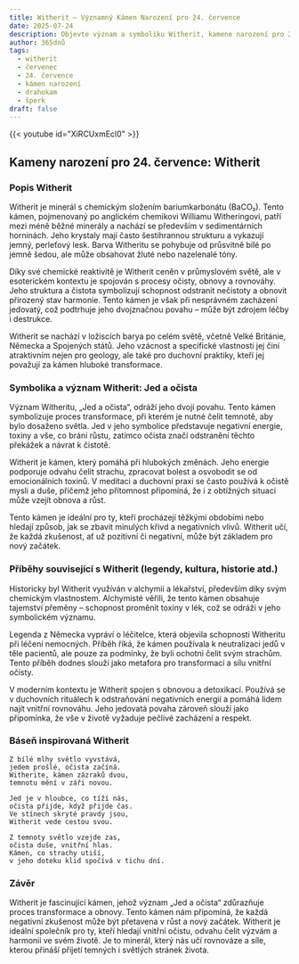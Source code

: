 ```yaml
---
title: Witherit – Významný Kámen Narození pro 24. července
date: 2025-07-24
description: Objevte význam a symboliku Witherit, kamene narození pro 24. července, který symbolizuje Jed a očista. Přečtěte si legendy a inspirující příběhy.
author: 365dnů
tags:
  - witherit
  - červenec
  - 24. července
  - kámen narození
  - drahokam
  - šperk
draft: false
---
```


{{< youtube id="XiRCUxmEcl0" >}}

## Kameny narození pro 24. července: Witherit

### Popis Witherit

Witherit je minerál s chemickým složením bariumkarbonátu (BaCO₃). Tento kámen, pojmenovaný po anglickém chemikovi Williamu Witheringovi, patří mezi méně běžné minerály a nachází se především v sedimentárních horninách. Jeho krystaly mají často šestihrannou strukturu a vykazují jemný, perleťový lesk. Barva Witheritu se pohybuje od průsvitně bílé po jemně šedou, ale může obsahovat žluté nebo nazelenalé tóny.

Díky své chemické reaktivitě je Witherit ceněn v průmyslovém světě, ale v esoterickém kontextu je spojován s procesy očisty, obnovy a rovnováhy. Jeho struktura a čistota symbolizují schopnost odstranit nečistoty a obnovit přirozený stav harmonie. Tento kámen je však při nesprávném zacházení jedovatý, což podtrhuje jeho dvojznačnou povahu – může být zdrojem léčby i destrukce.

Witherit se nachází v ložiscích barya po celém světě, včetně Velké Británie, Německa a Spojených států. Jeho vzácnost a specifické vlastnosti jej činí atraktivním nejen pro geology, ale také pro duchovní praktiky, kteří jej považují za kámen hluboké transformace.

### Symbolika a význam Witherit: Jed a očista

Význam Witheritu, „Jed a očista“, odráží jeho dvojí povahu. Tento kámen symbolizuje proces transformace, při kterém je nutné čelit temnotě, aby bylo dosaženo světla. Jed v jeho symbolice představuje negativní energie, toxiny a vše, co brání růstu, zatímco očista značí odstranění těchto překážek a návrat k čistotě.

Witherit je kámen, který pomáhá při hlubokých změnách. Jeho energie podporuje odvahu čelit strachu, zpracovat bolest a osvobodit se od emocionálních toxinů. V meditaci a duchovní praxi se často používá k očistě mysli a duše, přičemž jeho přítomnost připomíná, že i z obtížných situací může vzejít obnova a růst.

Tento kámen je ideální pro ty, kteří procházejí těžkými obdobími nebo hledají způsob, jak se zbavit minulých křivd a negativních vlivů. Witherit učí, že každá zkušenost, ať už pozitivní či negativní, může být základem pro nový začátek.

### Příběhy související s Witherit (legendy, kultura, historie atd.)

Historicky byl Witherit využíván v alchymii a lékařství, především díky svým chemickým vlastnostem. Alchymisté věřili, že tento kámen obsahuje tajemství přeměny – schopnost proměnit toxiny v lék, což se odráží v jeho symbolickém významu.

Legenda z Německa vypráví o léčitelce, která objevila schopnosti Witheritu při léčení nemocných. Příběh říká, že kámen používala k neutralizaci jedů v těle pacientů, ale pouze za podmínky, že byli ochotni čelit svým strachům. Tento příběh dodnes slouží jako metafora pro transformaci a sílu vnitřní očisty.

V moderním kontextu je Witherit spojen s obnovou a detoxikací. Používá se v duchovních rituálech k odstraňování negativních energií a pomáhá lidem najít vnitřní rovnováhu. Jeho jedovatá povaha zároveň slouží jako připomínka, že vše v životě vyžaduje pečlivé zacházení a respekt.

### Báseň inspirovaná Witherit

```
Z bílé mlhy světlo vyvstává,  
jedem prošlé, očista začíná.  
Witherite, kámen zázraků dvou,  
temnotu mění v záři novou.

Jed je v hloubce, co tíží nás,  
očista přijde, když přijde čas.  
Ve stínech skryté pravdy jsou,  
Witherit vede cestou svou.

Z temnoty světlo vzejde zas,  
očista duše, vnitřní hlas.  
Kámen, co strachy utiší,  
v jeho doteku klid spočívá v tichu dní.
```

### Závěr

Witherit je fascinující kámen, jehož význam „Jed a očista“ zdůrazňuje proces transformace a obnovy. Tento kámen nám připomíná, že každá negativní zkušenost může být přetavena v růst a nový začátek. Witherit je ideální společník pro ty, kteří hledají vnitřní očistu, odvahu čelit výzvám a harmonii ve svém životě. Je to minerál, který nás učí rovnováze a síle, kterou přináší přijetí temných i světlých stránek života.